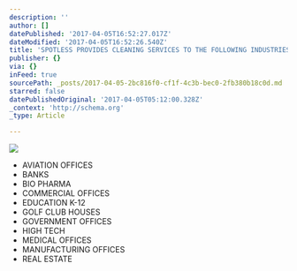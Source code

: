 ```yaml
---
description: ''
author: []
datePublished: '2017-04-05T16:52:27.017Z'
dateModified: '2017-04-05T16:52:26.540Z'
title: 'SPOTLESS PROVIDES CLEANING SERVICES TO THE FOLLOWING INDUSTRIES:'
publisher: {}
via: {}
inFeed: true
sourcePath: _posts/2017-04-05-2bc816f0-cf1f-4c3b-bec0-2fb380b18c0d.md
starred: false
datePublishedOriginal: '2017-04-05T05:12:00.328Z'
_context: 'http://schema.org'
_type: Article

---
```

![](https://the-grid-user-content.s3-us-west-2.amazonaws.com/ffbdb22f-4935-43fa-8812-28674117561d.png)

* AVIATION OFFICES
* BANKS
* BIO PHARMA
* COMMERCIAL OFFICES
* EDUCATION K-12
* GOLF CLUB HOUSES
* GOVERNMENT OFFICES
* HIGH TECH
* MEDICAL OFFICES
* MANUFACTURING OFFICES
* REAL ESTATE